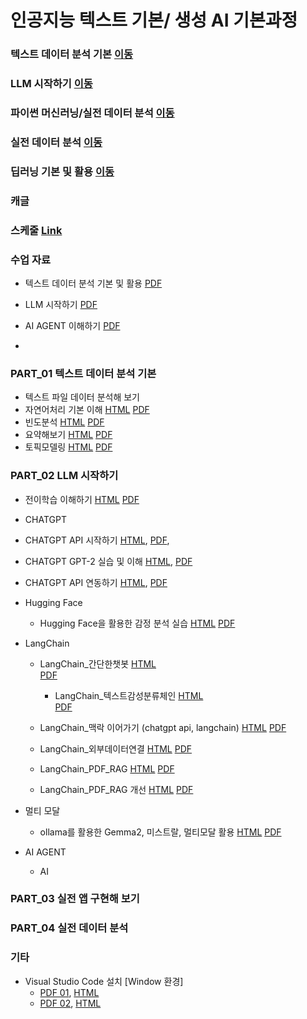 # 인공지능 텍스트 기본/ 생성 AI 기본과정

### 텍스트 데이터 분석 기본 [이동](#PART_01-파이썬-기본-및-실전-프로그래밍)
### LLM 시작하기 [이동](#PART_02-파이썬-기본-라이브러리)
### 파이썬 머신러닝/실전 데이터 분석 [이동](#PART_03-파이썬-머신러닝_실전-데이터-분석)
### 실전 데이터 분석  [이동](#PART_04-실전-데이터-분석)
### 딥러닝 기본 및 활용  [이동](#PART_05-딥러닝-기본-및-활용)
### 캐글

### 스케줄 [Link](./AI_Project_Goorm_Schedule_Daniel_01.pdf)


### 수업 자료
 * 텍스트 데이터 분석 기본 및 활용 [PDF](https://ldjwj.github.io/CLASS_PY_LIB_LEVELUP/00_텍스트데이터분석기본및활용_V10.pdf)
 * LLM 시작하기 [PDF](https://ldjwj.github.io/CHATGPT_AI_CLASS/LLM시작하기_V11_PDF.pdf)
 * AI AGENT 이해하기 [PDF](https://ldjwj.github.io/CHATGPT_AI_CLASS/08_AI_에이전트의_기본소개.pdf)

 * 
### PART_01 텍스트 데이터 분석 기본
 * 텍스트 파일 데이터 분석해 보기
  * 자연어처리 기본 이해 [HTML](https://ldjwj.github.io/CHATGPT_AI_CLASS/01_TextPre_V10.html) [PDF](https://ldjwj.github.io/CHATGPT_AI_CLASS/01_TextPre_V10.pdf)
  * 빈도분석    [HTML](https://ldjwj.github.io/CLASS_PY_LIB_LEVELUP/06_DATA_ANALYSIS/01_텍스트데이터분석1_빈도분석_V10.html)   [PDF](https://ldjwj.github.io/CLASS_PY_LIB_LEVELUP/06_DATA_ANALYSIS/01_텍스트데이터분석1_빈도분석_V10.pdf)
  * 요약해보기   [HTML](https://ldjwj.github.io/CLASS_PY_LIB_LEVELUP/06_DATA_ANALYSIS/01_텍스트데이터분석2_요약_V10.html)     [PDF](https://ldjwj.github.io/CLASS_PY_LIB_LEVELUP/06_DATA_ANALYSIS/01_텍스트데이터분석2_요약_V10.pdf)
  * 토픽모델링   [HTML](https://ldjwj.github.io/CLASS_PY_LIB_LEVELUP/06_DATA_ANALYSIS/01_텍스트데이터분석3_토픽모델링_V10.html) [PDF](https://ldjwj.github.io/CLASS_PY_LIB_LEVELUP/06_DATA_ANALYSIS/01_텍스트데이터분석3_토픽모델링_V10.pdf)


### PART_02 LLM 시작하기
 * 전이학습 이해하기 [HTML](https://ldjwj.github.io/CHATGPT_AI_CLASS/03_전이학습_V10.html) [PDF](https://ldjwj.github.io/CHATGPT_AI_CLASS/03_전이학습_V10.pdf)

 
  * CHATGPT 
   * CHATGPT API 시작하기 [HTML](https://ldjwj.github.io/CHATGPT_AI_CLASS/04_ChatGPTAPI_BASIC_V11.html), [PDF](https://ldjwj.github.io/CHATGPT_AI_CLASS/04_ChatGPTAPI_BASIC_V11.pdf), 
   * CHATGPT GPT-2 실습 및 이해 [HTML](https://ldjwj.github.io/CHATGPT_AI_CLASS/03_GPT2_Pratice_wc_v10.html), [PDF](https://ldjwj.github.io/CHATGPT_AI_CLASS/03_GPT3_Pratice_v10_Colab.pdf) 
   * CHATGPT API 연동하기 [HTML](https://ldjwj.github.io/CHATGPT_AI_CLASS/04_ChatGPTAPI_BASIC_V10.html), [PDF](https://ldjwj.github.io/CHATGPT_AI_CLASS/04_ChatGPTAPI_BASIC_V10.pdf) 
 
 * Hugging Face
   * Hugging Face을 활용한 감정 분석 실습 [HTML](https://ldjwj.github.io/CHATGPT_AI_CLASS/05_HuggingFace_Basic_V11.html) [PDF](https://ldjwj.github.io/CHATGPT_AI_CLASS/05_HuggingFace_Basic_V11.pdf)


 * LangChain
    * LangChain_간단한챗봇 [HTML](https://ldjwj.github.io/CHATGPT_AI_CLASS/LangChain/01_LangChain_간단한챗봇_V10_2411.html)  
    [PDF](https://ldjwj.github.io/CHATGPT_AI_CLASS/LangChain/01_LangChain_간단한챗봇_V10_2411.pdf)
	  * LangChain_텍스트감성분류체인 [HTML](https://ldjwj.github.io/CHATGPT_AI_CLASS/LangChain/02_LangChain_TextClassfication_V10.html)  
    [PDF](https://ldjwj.github.io/CHATGPT_AI_CLASS/LangChain/02_LangChain_TextClassfication_V10.pdf)
    * LangChain_맥락 이어가기 (chatgpt api, langchain) [HTML](https://ldjwj.github.io/CHATGPT_AI_CLASS/LangChain/03_LangChain_맥락이어가기_local_V10_2411.html) 
    [PDF](https://ldjwj.github.io/CHATGPT_AI_CLASS/LangChain/03_LangChain_맥락이어가기_local_V10_2411.pdf)
    * LangChain_외부데이터연결 [HTML](https://ldjwj.github.io/CHATGPT_AI_CLASS/LangChain/04_LangChain_외부데이터연결_local_V10_2411.html) 
    [PDF](https://ldjwj.github.io/CHATGPT_AI_CLASS/LangChain/04_LangChain_외부데이터연결_local_V10_2411.pdf)

	* LangChain_PDF_RAG [HTML](https://ldjwj.github.io/CHATGPT_AI_CLASS/LangChain/05_LangChain_PDF_RAG_V10.html)  [PDF](https://ldjwj.github.io/CHATGPT_AI_CLASS/LangChain/05_LangChain_PDF_RAG_V10.pdf)
	* LangChain_PDF_RAG 개선 [HTML](https://ldjwj.github.io/CHATGPT_AI_CLASS/LangChain/06_LangChain_PDF_RAG2_V10.html)  [PDF](https://ldjwj.github.io/CHATGPT_AI_CLASS/LangChain/05_LangChain_PDF_RAG_V10.pdf)

 * 멀티 모달
   * ollama를 활용한 Gemma2, 미스트랄, 멀티모달 활용 [HTML](https://ldjwj.github.io/CHATGPT_AI_CLASS/LangChain/07_ollama_start_V11_2411.html) [PDF](https://ldjwj.github.io/CHATGPT_AI_CLASS/LangChain/07_ollama_start_V11_2411.pdf)
  
 * AI AGENT
   * AI

### PART_03 실전 앱 구현해 보기

### PART_04 실전 데이터 분석 
   
### 기타
 * Visual Studio Code 설치 [Window 환경]
   * [PDF 01](./01_START/01_[Window]01_visual_studio_code.pdf), [HTML](https://ldjwj.github.io/CLASS_PY_LIB_LEVELUP/01_START/03_[Window]01_visual_studio_code설치.html)
   * [PDF 02](./01_START/01_[Window]02_visual_studio_code(2).pdf), [HTML](https://ldjwj.github.io/CLASS_PY_LIB_LEVELUP/01_START/03_[Window]02_visual_studio_code설치(2).html)
